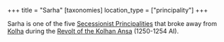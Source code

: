 +++
title = "Sarha"
[taxonomies]
location_type = ["principality"]
+++

Sarha is one of the five
[Secessionist Principalities](@/organizations/secessionist-principalities.md)
that broke away from [Kolha](@/locations/kolha.md) during the
[Revolt of the Kolhan Ansa](@/events/revolt-of-the-kolhan-ansa.md) (1250-1254
AI).
